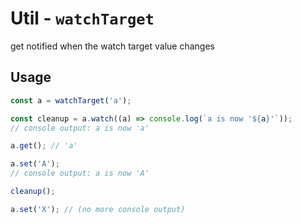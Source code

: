 # Util - `watchTarget`

get notified when the watch target value changes

## Usage

```javascript
const a = watchTarget('a');

const cleanup = a.watch((a) => console.log(`a is now '${a}'`));
// console output: a is now 'a'

a.get(); // 'a'

a.set('A');
// console output: a is now 'A'

cleanup();

a.set('X'); // (no more console output)
```

